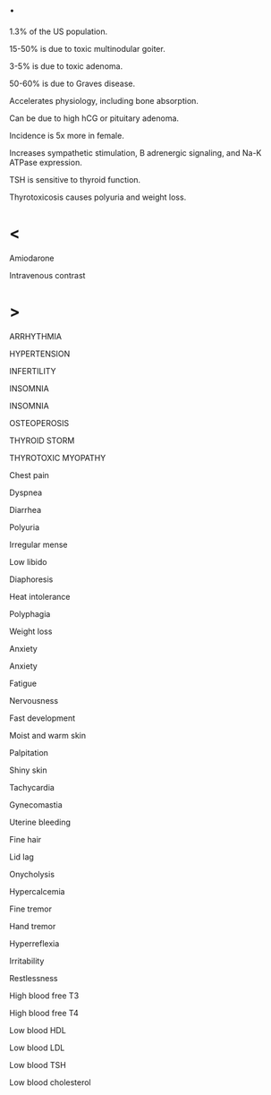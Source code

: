 # .

1.3% of the US population.

15-50% is due to toxic multinodular goiter.

3-5% is due to toxic adenoma.

50-60% is due to Graves disease.

Accelerates physiology, including bone absorption.

Can be due to high hCG or pituitary adenoma.

Incidence is 5x more in female.

Increases sympathetic stimulation, B adrenergic signaling, and Na-K ATPase expression.

TSH is sensitive to thyroid function.

Thyrotoxicosis causes polyuria and weight loss.

# <

Amiodarone

Intravenous contrast

# >

ARRHYTHMIA

HYPERTENSION

INFERTILITY

INSOMNIA

INSOMNIA

OSTEOPEROSIS

THYROID STORM

THYROTOXIC MYOPATHY

Chest pain

Dyspnea

Diarrhea

Polyuria

Irregular mense

Low libido

Diaphoresis

Heat intolerance

Polyphagia

Weight loss

Anxiety

Anxiety

Fatigue

Nervousness

Fast development

Moist and warm skin

Palpitation

Shiny skin

Tachycardia

Gynecomastia

Uterine bleeding

Fine hair

Lid lag

Onycholysis

Hypercalcemia

Fine tremor

Hand tremor

Hyperreflexia

Irritability

Restlessness

High blood free T3

High blood free T4

Low blood HDL

Low blood LDL

Low blood TSH

Low blood cholesterol
